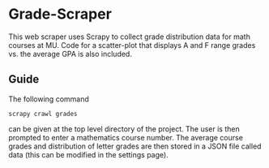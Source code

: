 # Grade-Scraper

This web scraper uses Scrapy to collect grade distribution data for math courses at MU. Code for a scatter-plot that displays A and F range grades vs. the average GPA is also included. 

## Guide

The following command 
```
scrapy crawl grades
```
can be given at the top level directory of the project. The user is then prompted to enter a mathematics course number. The average course grades and distribution of letter grades are then stored in a JSON file called data (this can be modified in the settings page). 
